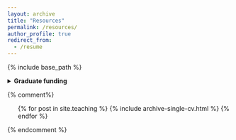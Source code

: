 ```yaml
---
layout: archive
title: "Resources"
permalink: /resources/
author_profile: true
redirect_from:
  - /resume
---
```


{% include base_path %}

<details>
  <summary><b>Graduate funding</b></summary>
  * US based
    *  [NSF GRFP](https://www.nsfgrfp.org/)

</details>

<!---
This is a comment. Below this is commented liquid syntax.
--->

{% comment%}
  <ul>{% for post in site.teaching %}
    {% include archive-single-cv.html %}
  {% endfor %}</ul>
{% endcomment %}
